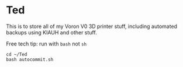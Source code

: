 # Ted
This is to store all of my Voron V0 3D printer stuff, including automated backups using KIAUH and other stuff.

Free tech tip: run with `bash` not `sh`

```
cd ~/Ted
bash autocommit.sh

```
